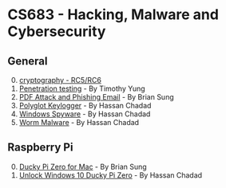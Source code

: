 
# CS683 - Hacking, Malware and Cybersecurity

## General
0. [cryptography - RC5/RC6](https://github.com/usfca/cs683/tree/master/cryptography)
1. [Penetration testing](https://github.com/usfca/cs683/tree/master/penetration%20testing) - By Timothy Yung
2. [PDF Attack and Phishing Email](https://github.com/ohbriansung/phishing_email_pdf_attack) - By Brian Sung
3. [Polyglot Keylogger](https://github.com/HassanChadad/Polyglot_keylogger) - By Hassan Chadad
4. [Windows Spyware](https://github.com/HassanChadad/CS683-Spicyware) - By Hassan Chadad
5. [Worm Malware](https://github.com/HassanChadad/CS683-WormAssignment) - By Hassan Chadad

## Raspberry Pi

0. [Ducky Pi Zero for Mac](https://github.com/ohbriansung/usb_rubber_ducky/tree/master/pi_zero_ducky) - By Brian Sung
1. [Unlock Windows 10 Ducky Pi Zero](https://github.com/HassanChadad/UnlockWindowsPiZero) - By Hassan Chadad
